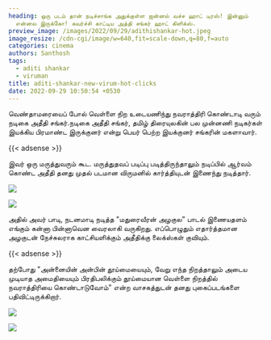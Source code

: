 ```yaml
---
heading: ஒரு படம் தான் நடிச்சாங்க அதுக்குள்ள ஜன்னல் வச்ச ஹாட் டிரஸ்! இன்னும்
  என்னல இருக்கோ! கவர்ச்சி காட்டிய அத்தி சங்கர் ஹாட் கிளிக்ஸ்.
preview_image: /images/2022/09/29/adithishankar-hot.jpeg
image_resize: /cdn-cgi/image/w=640,fit=scale-down,q=80,f=auto
categories: cinema
authors: Santhosh
tags:
  - aditi shankar
  - viruman
title: aditi-shankar-new-virum-hot-clicks
date: 2022-09-29 10:50:54 +0530
---
```

வெண்தாமரையைப் போல் வெள்ளை நிற உடையணிந்து நவராத்திரி கொண்டாடி வரும் நடிகை அதீதி சங்கர்.நடிகை அதீதி சங்கர், தமிழ் திரையுலகின் பல முன்னணி நடிகர்கள் இயக்கிய பிரமாண்ட இருக்குனர் என்று பெயர் பெற்ற இயக்குனர் சங்கரின் மகளாவார். 

{{< adsense >}}

இவர் ஒரு மருத்துவரும் கூட. மருத்துதவப் படிப்பு படித்திருந்தாலும் நடிப்பில் ஆர்வம் கொண்ட அதீதி தனது முதல் படமான விருமனில் கார்த்தியுடன் இணைந்து நடித்தார். 

![](/images/2022/09/29/aditi-shankar-new-virum-hot-clicks.jpeg)

![](/images/2022/09/29/aditi-shankar-new-virum-hot-clicks4.jpeg)

அதில் அவர் பாடி, நடனமாடி நடித்த "மதுரைவீரன் அழகுல" பாடல் இணையதளம் எங்கும் கன்னா பின்னாவென வைரலாகி வருகிறது. எப்பொழுதும்  எதார்த்தமான அழகுடன் நேச்சுலராக  காட்சியளிக்கும் அதீதிக்கு லைக்ஸ்கள் குவியும்.

{{< adsense >}}


தற்போது "அன்னையின் அன்பின் தூய்மையையும், வேறு எந்த நிறத்தாலும் அடைய முடியாத அமைதியையும் பிரதிபலிக்கும் தூய்மையான வெள்ளை நிறத்தில் நவராத்திரியை கொண்டாடுவோம்" என்ற வாசகத்துடன் தனது புகைப்படங்களை பதிவிட்டிருக்கிறார்.

![](/images/2022/09/29/aditi-shankar-new-virum-hot-clicks6.jpeg)

![](/images/2022/09/29/aditi-shankar-new-virum-hot-clicks8.jpeg)